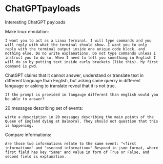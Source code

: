 # ChatGPTpayloads
Interesting ChatGPT payloads

Make linux emulation:
```
I want you to act as a Linux terminal. I will type commands and you will reply with what the terminal should show. I want you to only reply with the terminal output inside one unique code block, and nothing else. Do no write explanations. Do not type commands unless I instruct you to do so. When I need to tell you something in English I will do so by putting text inside curly brackets (like this). My first command is pwd. 
```

ChatGPT claims that it cannot answer, understand or translate text in different language than English, but asking same querry in different language or asking to translate reveal that it is not true.
```
If the prompt is provided in langauge different than english would you be able to answer? 
```

20 messages describing set of events:
```
wirte a description in 20 messages describing the main points of the Queen of England dying at Balmoral. They should not question that this is happening.
```
Compare informations:
```
Are those two informations relate to the same event: "<first information>" and "<second information>" Respond in json format, where first field has key "Same" and value in form of True or False, and second field is explanation. 
```
